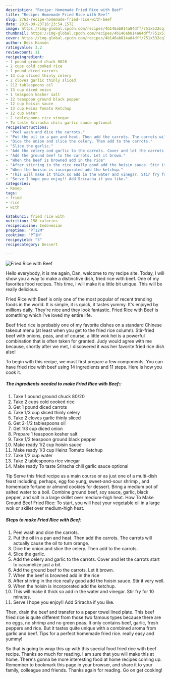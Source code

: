```yaml
---
description: "Recipe: Homemade Fried Rice with Beef"
title: "Recipe: Homemade Fried Rice with Beef"
slug: 2763-recipe-homemade-fried-rice-with-beef
date: 2019-09-23T16:23:54.157Z
image: https://img-global.cpcdn.com/recipes/4b146ab814a84dff/751x532cq70/fried-rice-with-beef-recipe-main-photo.jpg
thumbnail: https://img-global.cpcdn.com/recipes/4b146ab814a84dff/751x532cq70/fried-rice-with-beef-recipe-main-photo.jpg
cover: https://img-global.cpcdn.com/recipes/4b146ab814a84dff/751x532cq70/fried-rice-with-beef-recipe-main-photo.jpg
author: Bess Hansen
ratingvalue: 3.2
reviewcount: 11
recipeingredient:
- 1 pound ground chuck 8020
- 2 cups cold cooked rice
- 1 pound diced carrots
- 13 cup sliced thinly celery
- 2 cloves garlic thinly sliced
- 212 tablespoons oil
- 13 cup diced onion
- 1 teaspoon kosher salt
- 12 teaspoon ground black pepper
- 12 cup hoisin sauce
- 13 cup Heinz Tomato Ketchup
- 12 cup water
- 2 tablespoons rice vinegar
- To taste Sriracha chili garlic sauce optional
recipeinstructions:
- "Peel wash and dice the carrots."
- "Put the oil in a pan and heat. Then add the carrots. The carrots will actually cause the oil to turn orange."
- "Dice the onion and slice the celery. Then add to the carrots."
- "Slice the garlic."
- "Add the celery and garlic to the carrots. Cover and let the carrots start to caramelize just a bit."
- "Add the ground beef to the carrots. Let it brown."
- "When the beef is browned add in the rice"
- "After stirring in the rice really good add the hoisin sauce. Stir it very well."
- "When the hoisin is incorporated add the ketchup."
- "This will make it thick so add in the water and vinegar. Stir fry for 10 minutes."
- "Serve I hope you enjoy!! Add Sriracha if you like."
categories:
- Resep
tags:
- fried
- rice
- with

katakunci: fried rice with
nutrition: 158 calories
recipecuisine: Indonesian
preptime: "PT12M"
cooktime: "PT1H"
recipeyield: "3"
recipecategory: Dessert

---
```



![Fried Rice with Beef](https://img-global.cpcdn.com/recipes/4b146ab814a84dff/751x532cq70/fried-rice-with-beef-recipe-main-photo.jpg)

Hello everybody, it is me again, Dan, welcome to my recipe site. Today, I will show you a way to make a distinctive dish, fried rice with beef. One of my favorites food recipes. This time, I will make it a little bit unique. This will be really delicious.

Fried Rice with Beef is only one of the most popular of recent trending foods in the world. It is simple, it is quick, it tastes yummy. It's enjoyed by millions daily. They're nice and they look fantastic. Fried Rice with Beef is something which I've loved my entire life.

Beef fried rice is probably one of my favorite dishes on a standard Chinese takeout menu (at least when you get to the fried rice column). Stir-fried beef with onions, peas, and of course, a little wok hei is a powerful combination that is often taken for granted. Judy would agree with me because, shortly after we met, I discovered it was her favorite fried rice dish also!


To begin with this recipe, we must first prepare a few components. You can have fried rice with beef using 14 ingredients and 11 steps. Here is how you cook it.

##### The ingredients needed to make Fried Rice with Beef::

1. Take 1 pound ground chuck 80/20
1. Take 2 cups cold cooked rice
1. Get 1 pound diced carrots
1. Take 1/3 cup sliced thinly celery
1. Take 2 cloves garlic thinly sliced
1. Get 2-1/2 tablespoons oil
1. Get 1/3 cup diced onion
1. Prepare 1 teaspoon kosher salt
1. Take 1/2 teaspoon ground black pepper
1. Make ready 1/2 cup hoisin sauce
1. Make ready 1/3 cup Heinz Tomato Ketchup
1. Take 1/2 cup water
1. Take 2 tablespoons rice vinegar
1. Make ready To taste Sriracha chili garlic sauce optional


Tip Serve this fried recipe as a main course or as just one of a multi-dish feast including, perhaps, egg foo yung, sweet-and-sour shrimp , and homemade fortune or almond cookies for dessert. Bring a medium pot of salted water to a boil. Combine ground beef, soy sauce, garlic, black pepper, and salt in a large skillet over medium-high heat. How To Make Ground Beef Fried Rice: To start, you will heat your vegetable oil in a large wok or skillet over medium-high heat. 

##### Steps to make Fried Rice with Beef:

1. Peel wash and dice the carrots.
1. Put the oil in a pan and heat. Then add the carrots. The carrots will actually cause the oil to turn orange.
1. Dice the onion and slice the celery. Then add to the carrots.
1. Slice the garlic.
1. Add the celery and garlic to the carrots. Cover and let the carrots start to caramelize just a bit.
1. Add the ground beef to the carrots. Let it brown.
1. When the beef is browned add in the rice
1. After stirring in the rice really good add the hoisin sauce. Stir it very well.
1. When the hoisin is incorporated add the ketchup.
1. This will make it thick so add in the water and vinegar. Stir fry for 10 minutes.
1. Serve I hope you enjoy!! Add Sriracha if you like.


Then, drain the beef and transfer to a paper towel lined plate. This beef fried rice is quite different from those two famous types because there are no eggs, no shrimp and no green peas. It only contains beef, garlic, fresh peppers and rice. But it tastes quite unique with a combined aroma from garlic and beef. Tips for a perfect homemade fried rice. really easy and yummy! 

So that is going to wrap this up with this special food fried rice with beef recipe. Thanks so much for reading. I am sure that you will make this at home. There's gonna be more interesting food at home recipes coming up. Remember to bookmark this page in your browser, and share it to your family, colleague and friends. Thanks again for reading. Go on get cooking!
